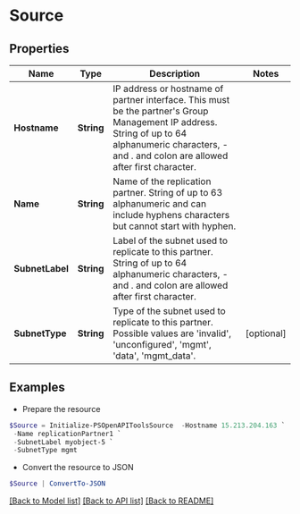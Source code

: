 # Source
## Properties

Name | Type | Description | Notes
------------ | ------------- | ------------- | -------------
**Hostname** | **String** | IP address or hostname of partner interface. This must be the partner&#39;s Group Management IP address. String of up to 64 alphanumeric characters, - and . and colon are allowed after first character. | 
**Name** | **String** | Name of the replication partner. String of up to 63 alphanumeric and can include hyphens characters but cannot start with hyphen. | 
**SubnetLabel** | **String** | Label of the subnet used to replicate to this partner. String of up to 64 alphanumeric characters, - and . and colon are allowed after first character. | 
**SubnetType** | **String** | Type of the subnet used to replicate to this partner. Possible values are &#39;invalid&#39;, &#39;unconfigured&#39;, &#39;mgmt&#39;, &#39;data&#39;, &#39;mgmt_data&#39;. | [optional] 

## Examples

- Prepare the resource
```powershell
$Source = Initialize-PSOpenAPIToolsSource  -Hostname 15.213.204.163 `
 -Name replicationPartner1 `
 -SubnetLabel myobject-5 `
 -SubnetType mgmt
```

- Convert the resource to JSON
```powershell
$Source | ConvertTo-JSON
```

[[Back to Model list]](../README.md#documentation-for-models) [[Back to API list]](../README.md#documentation-for-api-endpoints) [[Back to README]](../README.md)

